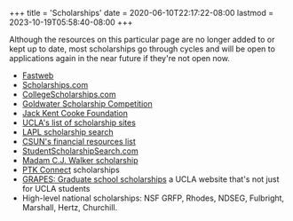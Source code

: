 +++
title = 'Scholarships'
date = 2020-06-10T22:17:22-08:00
lastmod = 2023-10-19T05:58:40-08:00
+++

Although the resources on this particular page are no longer added to or kept up to date, most scholarships go through cycles and will be open to applications again in the near future if they're not open now.

* [Fastweb](https://www.fastweb.com/)
* [Scholarships.com](https://www.scholarships.com/)
* [CollegeScholarships.com](https://www.collegescholarships.com/)
* [Goldwater Scholarship Competition](https://goldwater.scholarsapply.org/)
* [Jack Kent Cooke Foundation](https://www.jkcf.org/)
* [UCLA's list of scholarship sites](http://www.scholarshipcenter.ucla.edu/scholarship-search/outside-scholarships/)
* [LAPL scholarship search](https://www.lapl.org/testing-education)
* [CSUN's financial resources list](https://www.csun.edu/sites/default/files/Financial_Resources_11.10.16.pdf)
* [StudentScholarshipSearch.com](https://www.studentscholarshipsearch.com/)
* [Madam C.J. Walker scholarship](https://swscc.org/events/events/115-madam-c-j-walker-scholarship-generously-sponsored-by-mary-kay-inc)
* [PTK Connect](https://portal.ptk.org/Default.aspx?TabID=6034) scholarships
* [GRAPES: Graduate school scholarships](https://grad.ucla.edu/funding/) a UCLA website that's not just for UCLA students
* High-level national scholarships: NSF GRFP, Rhodes, NDSEG, Fulbright, Marshall, Hertz, Churchill.
